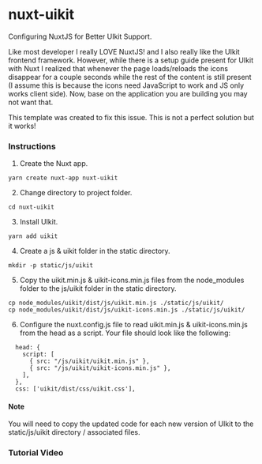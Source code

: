 # nuxt-uikit
Configuring  NuxtJS for Better UIkit Support.

Like most developer I really LOVE NuxtJS! and I also really like the UIkit frontend framework. However, while there is a setup guide present for UIkit with Nuxt I realized that whenever the page loads/reloads the icons disappear for a couple seconds while the rest of the content is still present (I assume this is because the icons need JavaScript to work and JS only works client side). Now, base on the application you are building you may not want that.

This template was created to fix this issue. This is not a perfect solution but it works!

### Instructions
1. Create the Nuxt app.
```
yarn create nuxt-app nuxt-uikit
```
2. Change directory to project folder.
```
cd nuxt-uikit
```
3. Install UIkit.
```
yarn add uikit
```
4. Create a js & uikit folder in the static directory.
```
mkdir -p static/js/uikit
```
5. Copy the uikit.min.js & uikit-icons.min.js files from the node_modules folder to the js/uikit folder in the static directory.
```
cp node_modules/uikit/dist/js/uikit.min.js ./static/js/uikit/
cp node_modules/uikit/dist/js/uikit-icons.min.js ./static/js/uikit/
```
6. Configure the nuxt.config.js file to read uikit.min.js & uikit-icons.min.js from the head as a script.
Your file should look like the following:
```
  head: {
    script: [
      { src: "/js/uikit/uikit.min.js" },
      { src: "/js/uikit/uikit-icons.min.js" },
    ],
  },
  css: ['uikit/dist/css/uikit.css'],
 ```

#### Note
You will need to copy the updated code for each new version of UIkit to the static/js/uikit directory / associated files.

### Tutorial Video

